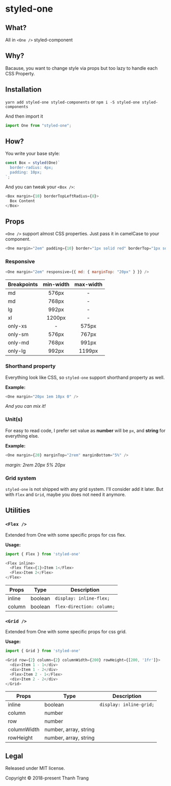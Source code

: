 # styled-one

## What?

All in `<One />` styled-component

## Why?

Bacause, you want to change style via props but too lazy to handle each CSS Property.

## Installation

`yarn add styled-one styled-components`
or
`npm i -S styled-one styled-components`

And then import it

```js
import One from "styled-one";
```

## How?

You write your base style:

```js
const Box = styled(One)`
  border-radius: 4px;
  padding: 10px;
`;
```

And you can tweak your `<Box />`:

```js
<Box margin={10} borderTopLeftRadius={8}>
  Box Content
</Box>
```

## Props

`<One />` support almost CSS properties. Just pass it in camelCase to your component.

```js
<One margin="2em" padding={10} border="1px solid red" borderTop="1px solid blue" borderBottomColor="black" />
```

### Responsive

```js
<One margin="2em" responsive={{ md: { marginTop: "20px" } }} />
```

| Breakpoints | min-width | max-width |
| ----------- | :-------: | :-------: |
| md          |   576px   |     -     |
| md          |   768px   |     -     |
| lg          |   992px   |     -     |
| xl          |  1200px   |     -     |
| only-xs     |     -     |   575px   |
| only-sm     |   576px   |   767px   |
| only-md     |   768px   |   991px   |
| only-lg     |   992px   |  1199px   |

### Shorthand property

Everything look like CSS, so `styled-one` support shorthand property as well.

**Example:**

```js
<One margin="20px 1em 10px 0" />
```

_And you can mix it!_

### Unit(s)

For easy to read code, I prefer set value as **number** will be `px`, and **string** for everything else.

**Example:**

```js
<One margin={20} marginTop="2rem" marginBottom="5%" />
```

_margin: 2rem 20px 5% 20px_

### Grid system

`styled-one` is not shipped with any grid system. I'll consider add it later. But with `Flex` and `Grid`, maybe you does not need it anymore.

## Utilities

### `<Flex />`

Extended from One with some specific props for css flex.

**Usage:**

```js
import { Flex } from 'styled-one'

<Flex inline>
  <Flex flex={1}>Item 1</Flex>
  <Flex>Item 2</Flex>
</Flex>
```

| Props  | Type    | Description               |
| ------ | ------- | ------------------------- |
| inline | boolean | `display: inline-flex;`   |
| column | boolean | `flex-direction: column;` |

### `<Grid />`

Extended from One with some specific props for css grid.

**Usage:**

```js
import { Grid } from 'styled-one'

<Grid row={2} column={2} columnWidth={200} rowHeight={[200, '1fr']}>
  <div>Item 1 - 1</div>
  <div>Item 1 - 2</div>
  <Flex>Item 2 - 1</Flex>
  <div>Item 2 - 2</div>
</Grid>
```

| Props       | Type                  | Description             |
| ----------- | --------------------- | ----------------------- |
| inline      | boolean               | `display: inline-grid;` |
| column      | number                |                         |
| row         | number                |                         |
| columnWidth | number, array, string |                         |
| rowHeight   | number, array, string |                         |

## Legal

Released under MIT license.

Copyright © 2018-present Thanh Trang
